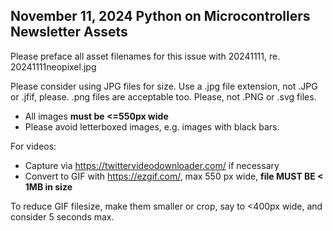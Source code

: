 ## November 11, 2024 Python on Microcontrollers Newsletter Assets

Please preface all asset filenames for this issue with 20241111, re. 20241111neopixel.jpg

Please consider using JPG files for size. Use a .jpg file extension, not .JPG or .jfif, please.
.png files are acceptable too. Please, not .PNG or .svg files.

* All images **must be <=550px wide**
* Please avoid letterboxed images, e.g. images with black bars.

For videos:

* Capture via https://twittervideodownloader.com/ if necessary
* Convert to GIF with https://ezgif.com/, max 550 px wide, **file MUST BE < 1MB in size**

To reduce GIF filesize, make them smaller or crop, say to <400px wide, and consider 5 seconds max.

